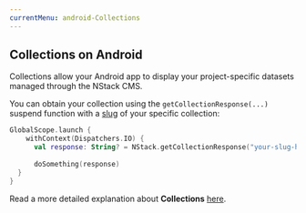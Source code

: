 ```yaml
---
currentMenu: android-Collections
---
```


## Collections on Android

Collections allow your Android app to display your project-specific datasets managed through the NStack CMS. 

You can obtain your collection using the `getCollectionResponse(...)` suspend function with a [slug](https://en.wikipedia.org/wiki/Clean_URL#Slug) of your specific collection:

``` kotlin
GlobalScope.launch {
    withContext(Dispatchers.IO) {
      val response: String? = NStack.getCollectionResponse("your-slug-here")
      
      doSomething(response)
  }
}
```

Read a more detailed explanation about **Collections** [here](../../features/collections.html).

